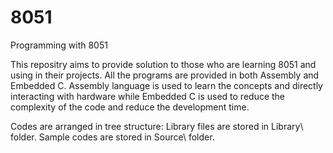 # 8051
Programming with 8051

This repositry aims to provide solution to those who are learning 8051 and using in their projects. All the programs are provided in both Assembly and Embedded C. Assembly language is used to learn the concepts and directly interacting with hardware while Embedded C is used to reduce the complexity of the code and reduce the development time.

Codes are arranged in tree structure:
  Library files are stored in Library\ folder.
  Sample codes are stored in Source\ folder.

